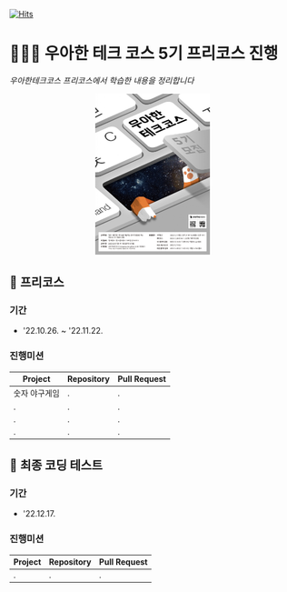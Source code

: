 [![Hits](https://hits.seeyoufarm.com/api/count/incr/badge.svg?url=https%3A%2F%2Fgithub.com%2Fejaee%2FWoowaCourse-projects&count_bg=%2379C83D&title_bg=%23555555&icon=&icon_color=%23E7E7E7&title=hits&edge_flat=false)](https://hits.seeyoufarm.com)

# 👨🏻‍💻 우아한 테크 코스 5기 프리코스 진행

_우아한테크코스 프리코스에서 학습한 내용을 정리합니다_

<p align="center">
    <img src="./1.png" alt="우아한테크코스 포스터" width="40%" />
</p>

## 📝 프리코스

### 기간

- '22.10.26. ~ '22.11.22.

### 진행미션

|Project|Repository|Pull Request|
|------|---|---|
|숫자 야구게임|.|.|
|.|.|.|
|.|.|.|
|.|.|.|

## 📝 최종 코딩 테스트

### 기간

- '22.12.17.

### 진행미션

|Project|Repository|Pull Request|
|------|---|---|
|.|.|.|

